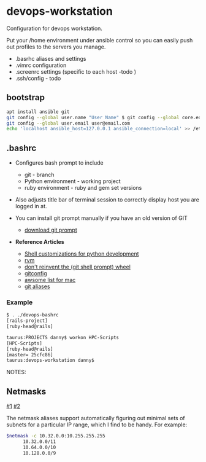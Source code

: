 # devops-workstation

Configuration for devops workstation. 

Put your /home environment under ansible control so you can
easily push out profiles to the servers you manage.

- .basrhc aliases and settings
- .vimrc configuration
- .screenrc settings (specific to each host -todo )
- .ssh/config  - todo

## bootstrap

```bash
apt install ansible git
git config --global user.name "User Name" $ git config --global core.editor "vi"
git config --global user.email user@email.com
echo 'localhost ansible_host=127.0.0.1 ansible_connection=local' >> /etc/ansible/hosts
```

## .bashrc

- Configures bash prompt to include
  - git - branch
  - Python environment - working project
  - ruby environment - ruby and gem set versions

- Also adjusts title bar of terminal session to correctly display host
 you are logged in at.
- You can install git prompt manually if you have an old version of GIT
    - [download git prompt](https://github.com/git/git/raw/master/contrib/completion/git-prompt.sh)

- **Reference Articles**
    - [Shell customizations for python development](http://cewing.github.io/training.codefellows/lectures/day01/shell.html)
    - [rvm](http://sirupsen.com/get-started-right-with-rvm/)
    - [don't reinvent the (git shell prompt) wheel](http://ithaca.arpinum.org/2013/01/02/git-prompt.html)
    - [gitconfig](https://github.com/jamming/dotfiles/blob/master/git/gitconfig)
    - [awsome list for mac](https://natelandau.com/my-mac-osx-bash_profile/)
    - [git aliases](http://durdn.com/blog/2012/11/22/must-have-git-aliases-advanced-examples/)

### Example

```bash
$ . ./devops-bashrc
[rails-project]
[ruby-head@rails]

taurus:PROJECTS danny$ workon HPC-Scripts
[HPC-Scripts]
[ruby-head@rails]
[master= 25cfc86]
taurus:devops-workstation danny$ 
```

NOTES:

## Netmasks

[#1](http://www.routemeister.net/projects/sipcalc/)
[#2](http://www.jodies.de/ipcalc)

The netmask aliases support automatically figuring out minimal sets of subnets for a particular IP range, which I find to be handy. For example:

```bash
$netmask -c 10.32.0.0:10.255.255.255
      10.32.0.0/11
      10.64.0.0/10
      10.128.0.0/9
```